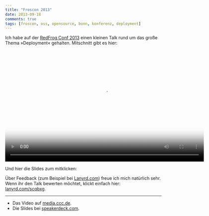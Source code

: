```yaml
---
title: "Froscon 2013"
date: 2013-09-18
comments: true
tags: [froscon, oss, opensource, bonn, konferenz, deployment]
---
```

Ich habe auf der [RedFrog Conf 2013](http://ruby.froscon.de) einen kleinen Talk rund um das große Thema »Deployment« gehalten.
Mitschnitt gibt es hier:

<video width="640" height="360" poster="http://static.media.ccc.de/media/conferences/froscon/2013/hs6_-_2013-08-24_15_15_-_deployment_ohne_ziepen_-_sebastian_schulze_-_1266_preview.jpg" controls="controls" class="video">
 <source src="http://cdn.media.ccc.de/events/froscon/2013/webm/hs6_-_2013-08-24_15_15_-_deployment_ohne_ziepen_-_sebastian_schulze_-_1266.webm" type="video/webm">
 <source src="http://cdn.media.ccc.de/events/froscon/2013/mp4/hs6_-_2013-08-24_15_15_-_deployment_ohne_ziepen_-_sebastian_schulze_-_1266.mp4" type="video/mp4">
</video>

Und hier die Slides zum mitklicken:

<script async class="speakerdeck-embed" data-id="1163a260028d0131bd093626fb0150fd" data-ratio="1.29456384323641" src="//speakerdeck.com/assets/embed.js"></script>

Über Feedback (zum Beispiel bei [Lanyrd.com](http://lanyrd.com/2013/redfrogconf/scqbxg/)) freue ich mich natürlich sehr. Wenn ihr den Talk bewerten möchtet,
klickt einfach hier: [lanyrd.com/scqbxg](https://lanyrd.com/scqbxg).

<hr/>

* Das Video auf [media.ccc.de](http://media.ccc.de/browse/conferences/froscon/2013/hs6_-_2013-08-24_15:15_-_deployment_ohne_ziepen_-_sebastian_schulze_-_1266.html#).
* Die Slides bei [speakerdeck.com](https://speakerdeck.com/bascht/deployment-ohne-ziepen).
